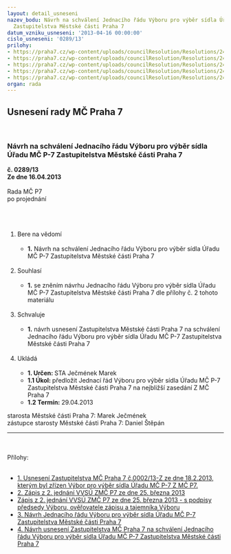 ```yaml
---
layout: detail_usneseni
nazev_bodu: Návrh na schválení Jednacího řádu Výboru pro výběr sídla Úřadu MČ P-7
  Zastupitelstva Městské části Praha 7
datum_vzniku_usneseni: '2013-04-16 00:00:00'
cislo_usneseni: '0289/13'
prilohy:
- https://praha7.cz/wp-content/uploads/councilResolution/Resolutions/24092/21-13-usneseni_jedr.doc
- https://praha7.cz/wp-content/uploads/councilResolution/Resolutions/24092/Z%c3%a1pis_z_2_jedn%c3%a1n%c3%ad_KVV.doc
- https://praha7.cz/wp-content/uploads/councilResolution/Resolutions/24092/21-13-jedr_12478.jpg
- https://praha7.cz/wp-content/uploads/councilResolution/Resolutions/24092/21-13-vybor_navrh_jednaciho_radu_def.doc
- https://praha7.cz/wp-content/uploads/councilResolution/Resolutions/24092/21-13-jednaci_rad_vyboru_z.doc
organ: rada
---
```

<div id="ucUsn_pList" class="usn">
	<span><h2>Usnesení rady MČ Praha 7 </h2>
<br></span><div class="standBody">
<span><h3>Návrh na schválení Jednacího řádu Výboru pro výběr sídla Úřadu MČ P-7 Zastupitelstva Městské části Praha 7</h3></span><div class="center">
		<strong>č. 0289/13</strong><br>
	</div>
<div class="center">
		<strong>Ze dne 16.04.2013</strong><br><br>
	</div>Rada MČ P7<br>po projednání<br><br><br><ol>
<br><li>Bere na vědomí<br><ul>
<br><li>
<strong>1.</strong> Návrh na schválení Jednacího řádu Výboru pro výběr sídla Úřadu MČ P-7 Zastupitelstva Městské části Praha 7</li>
</ul>
<br>
</li>
<li>Souhlasí<br><ul>
<br><li>
<strong>1.</strong> se zněním návrhu Jednacího řádu Výboru pro výběr sídla Úřadu MČ P-7 Zastupitelstva Městské části Praha 7 dle přílohy č. 2 tohoto materiálu </li>
</ul>
<br>
</li>
<li>Schvaluje<br><ul>
<br><li>
<strong>1.</strong> návrh usnesení Zastupitelstva Městské části Praha 7 na schválení Jednacího řádu Výboru pro výběr sídla Úřadu MČ P-7 Zastupitelstva Městské části Praha 7</li>
</ul>
<br>
</li>
<li>Ukládá<br><ul>
<br><li>
<strong>1. Určen: </strong>STA Ječmének Marek<br>
</li>
<li>
<strong>1.1 Úkol: </strong>předložit Jednací řád Výboru pro výběr sídla Úřadu MČ P-7 Zastupitelstva Městské části Praha 7 na nejbližší zasedání Z MČ Praha 7<br>
</li>
<li>
<strong>1.2 Termín: </strong>29.04.2013</li>
</ul>
</li>
</ol>starosta Městské části Praha 7: Marek Ječmének<br>zástupce starosty Městské části Praha 7: Daniel Štěpán <br><hr>
<br><br>Přílohy: <br><ul>
<br><li>
<a href="/zdroj.aspx?typ=4&amp;id=49739&amp;sh=1996637749" target="_blank" title="Odkaz na soubor - 37,5 kB - nové okno">1. Usnesení Zastupitelstva MČ Praha 7 č.0002/13-Z ze dne 18.2.2013, kterým byl zřízen Výbor pro výběr sídla Úřadu MČ P-7 Z MČ P7. </a><br>
</li>
<li>
<a href="/zdroj.aspx?typ=4&amp;Id=50191&amp;sh=1607262261" target="_blank" title="Odkaz na soubor - 98 kB - nové okno">2. Zápis z 2. jednání VVSÚ ZMČ P7 ze dne 25. března 2013 </a><br>
</li>
<li>
<a href="/zdroj.aspx?typ=4&amp;id=49741&amp;sh=-1988606635" target="_blank" title="Odkaz na soubor - 493,7 kB - nové okno">Zápis z 2. jednání VVSÚ ZMČ P7 ze dne 25. března 2013 - s podpisy předsedy Výboru, ověřovatele zápisu a tajemníka Výboru </a><br>
</li>
<li>
<a href="/zdroj.aspx?typ=4&amp;id=49742&amp;sh=-1988365835" target="_blank" title="Odkaz na soubor - 99 kB - nové okno">3. Návrh Jednacího řádu Výboru pro výběr sídla Úřadu MČ P-7 Zastupitelstva Městské části Praha 7</a> <br>
</li>
<li>
<a href="/zdroj.aspx?typ=4&amp;id=49743&amp;sh=-1988530923" target="_blank" title="Odkaz na soubor - 71 kB - nové okno">4. Návrh usnesení Zastupitelstva MČ Praha 7 na schválení Jednacího řádu Výboru pro výběr sídla Úřadu MČ P-7 Zastupitelstva Městské části Praha 7</a> </li>
</ul>
</div>
</div>